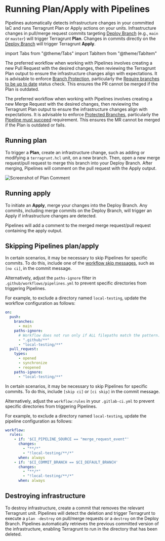 # Running Plan/Apply with Pipelines

Pipelines automatically detects infrastructure changes in your committed IaC and runs Terragrunt Plan or Apply actions on your units. Infrastructure changes in pull/merge request commits targeting [Deploy Branch](/2.0/reference/pipelines/configurations-as-code/api#deploy_branch_name) (e.g., `main` or `master`) will trigger Terragrunt **Plan**. Changes in commits directly on the [Deploy Branch](/2.0/reference/pipelines/configurations-as-code/api#deploy_branch_name) will trigger Terragrunt **Apply**.

import Tabs from "@theme/Tabs"
import TabItem from "@theme/TabItem"

<Tabs groupId="platform">
<TabItem value="github" label="GitHub" default>

The preferred workflow when working with Pipelines involves creating a new Pull Request with the desired changes, then reviewing the Terragrunt Plan output to ensure the infrastructure changes align with expectations. It is advisable to enforce [Branch Protection](/2.0/docs/pipelines/installation/branch-protection/#recommended-settings), particularly the [Require branches to be up to date](https://docs.github.com/en/repositories/configuring-branches-and-merges-in-your-repository/managing-protected-branches/about-protected-branches#require-status-checks-before-merging) status check. This ensures the PR cannot be merged if the Plan is outdated.

</TabItem>
<TabItem value="gitlab" label="GitLab">

The preferred workflow when working with Pipelines involves creating a new Merge Request with the desired changes, then reviewing the Terragrunt Plan output to ensure the infrastructure changes align with expectations. It is advisable to enforce [Protected Branches](https://docs.gitlab.com/ee/user/project/protected_branches.html), particularly the [Pipeline must succeed](https://docs.gitlab.com/user/project/merge_requests/status_checks/#view-the-status-checks-on-a-project) requirement. This ensures the MR cannot be merged if the Plan is outdated or fails.

</TabItem>
</Tabs>

## Running plan

To trigger a **Plan**, create an infrastructure change, such as adding or modifying a `terragrunt.hcl` unit, on a new branch. Then, open a new merge request/pull request to merge this branch into your Deploy Branch. After merging, Pipelines will comment on the pull request with the Apply output.

![Screenshot of Plan Comment](/img/pipelines/guides/plan-comment.png)

## Running apply

To initiate an **Apply**, merge your changes into the Deploy Branch. Any commits, including merge commits on the Deploy Branch, will trigger an Apply if infrastructure changes are detected.

Pipelines will add a comment to the merged merge request/pull request containing the apply output.

## Skipping Pipelines plan/apply

<Tabs groupId="platform">
<TabItem value="github" label="GitHub" default>

In certain scenarios, it may be necessary to skip Pipelines for specific commits. To do this, include one of the [workflow skip messages](https://docs.github.com/en/actions/managing-workflow-runs-and-deployments/managing-workflow-runs/skipping-workflow-runs), such as `[no ci]`, in the commit message.

Alternatively, adjust the `paths-ignore` filter in `.github/workflows/pipelines.yml` to prevent specific directories from triggering Pipelines.

For example, to exclude a directory named `local-testing`, update the workflow configuration as follows:

```yaml title=".github/workflows/pipelines.yml"
on:
  push:
    branches:
      - main
    paths-ignore:
      # Workflow does not run only if ALL filepaths match the pattern. See https://docs.github.com/en/actions/using-workflows/workflow-syntax-for-github-actions#example-excluding-paths
      - ".github/**"
      - "local-testing/**"
  pull_request:
    types:
      - opened
      - synchronize
      - reopened
    paths-ignore:
      - "local-testing/**"
```

</TabItem>
<TabItem value="gitlab" label="GitLab">

In certain scenarios, it may be necessary to skip Pipelines for specific commits. To do this, include `[skip ci]` or `[ci skip]` in the commit message.

Alternatively, adjust the `workflow:rules` in your `.gitlab-ci.yml` to prevent specific directories from triggering Pipelines.

For example, to exclude a directory named `local-testing`, update the pipeline configuration as follows:

```yaml title=".gitlab-ci.yml"
workflow:
  rules:
    - if: '$CI_PIPELINE_SOURCE == "merge_request_event"'
      changes:
        - "**/*"
        - "!local-testing/**/*"
      when: always
    - if: '$CI_COMMIT_BRANCH == $CI_DEFAULT_BRANCH'
      changes:
        - "**/*"
        - "!local-testing/**/*"
      when: always
```

</TabItem>
</Tabs>

## Destroying infrastructure

To destroy infrastructure, create a commit that removes the relevant Terragrunt unit. Pipelines will detect the deletion and trigger Terragrunt to execute a `plan -destroy` on pull/merge requests or a `destroy` on the Deploy Branch. Pipelines automatically retrieves the previous committed version of the infrastructure, enabling Terragrunt to run in the directory that has been deleted.
